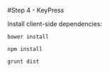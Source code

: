 #Step 4 - KeyPress

Install client-side dependencies:

	bower install

    npm install
    
    grunt dist
